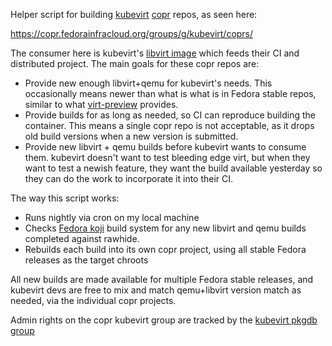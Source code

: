 Helper script for building [kubevirt](https://github.com/kubevirt/kubevirt)
[copr](https://copr.fedorainfracloud.org/) repos, as seen here:

https://copr.fedorainfracloud.org/groups/g/kubevirt/coprs/

The consumer here is kubevirt's [libvirt image](https://github.com/kubevirt/libvirt) which feeds their CI and distributed project. The main goals for these copr repos are:

* Provide new enough libvirt+qemu for kubevirt's needs. This occasionally means newer than what is what is in Fedora stable repos, similar to what [virt-preview](https://copr.fedorainfracloud.org/coprs/g/virtmaint-sig/virt-preview/) provides.
* Provide builds for as long as needed, so CI can reproduce building the container. This means a single copr repo is not acceptable, as it drops old build versions when a new version is submitted.
* Provide new libvirt + qemu builds before kubevirt wants to consume them. kubevirt doesn't want to test bleeding edge virt, but when they want to test a newish feature, they want the build available yesterday so they can do the work to incorporate it into their CI.

The way this script works:

* Runs nightly via cron on my local machine
* Checks [Fedora koji](https://koji.fedoraproject.org/koji/) build system for any new libvirt and qemu builds completed against rawhide.
* Rebuilds each build into its own copr project, using all stable Fedora releases as the target chroots

All new builds are made available for multiple Fedora stable releases, and kubevirt devs are free to mix and match qemu+libvirt version match as needed, via the individual copr projects.

Admin rights on the copr kubevirt group are tracked by the [kubevirt pkgdb group](https://admin.fedoraproject.org/accounts/group/view/kubevirt)
